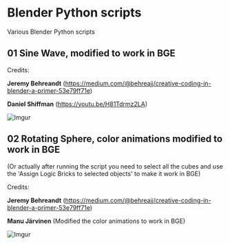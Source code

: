 # Blender Python scripts
Various Blender Python scripts

## 01 Sine Wave, modified to work in BGE

Credits:

**Jeremy Behreandt** (https://medium.com/@behreajj/creative-coding-in-blender-a-primer-53e79ff71e)

**Daniel Shiffman** (https://youtu.be/H81Tdrmz2LA)

![Imgur](https://i.imgur.com/oOCv4Kd.png)

## 02 Rotating Sphere, color animations modified to work in BGE

(Or actually after running the script you need to select all the cubes and use the 'Assign Logic Bricks to selected objects' to make it work in BGE)

Credits:

**Jeremy Behreandt** (https://medium.com/@behreajj/creative-coding-in-blender-a-primer-53e79ff71e)

**Manu Järvinen** (Modified the color animations to work in BGE)

![Imgur](https://i.imgur.com/3LcZaTe.png)
